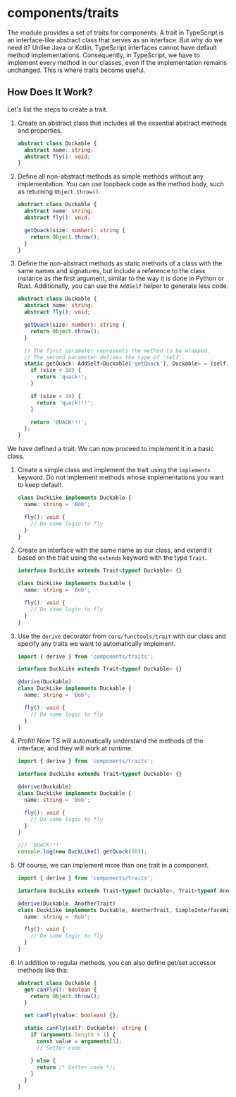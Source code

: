 # components/traits

The module provides a set of traits for components.
A trait in TypeScript is an interface-like abstract class that serves as an interface.
But why do we need it?
Unlike Java or Kotlin, TypeScript interfaces cannot have default method implementations.
Consequently, in TypeScript, we have to implement every method in our classes,
even if the implementation remains unchanged.
This is where traits become useful.

## How Does It Work?

Let's list the steps to create a trait.

1. Create an abstract class that includes all the essential abstract methods and properties.

   ```typescript
   abstract class Duckable {
     abstract name: string;
     abstract fly(): void;
   }
   ```

2. Define all non-abstract methods as simple methods without any implementation.
   You can use loopback code as the method body, such as returning `Object.throw()`.

   ```typescript
   abstract class Duckable {
     abstract name: string;
     abstract fly(): void;

     getQuack(size: number): string {
       return Object.throw();
     }
   }
   ```

3. Define the non-abstract methods as static methods of a class with the same names and signatures,
   but include a reference to the class instance as the first argument,
   similar to the way it is done in Python or Rust.
   Additionally, you can use the `AddSelf` helper to generate less code.

   ```typescript
   abstract class Duckable {
     abstract name: string;
     abstract fly(): void;

     getQuack(size: number): string {
       return Object.throw();
     }

     // The first parameter represents the method to be wrapped.
     // The second parameter defines the type of 'self'.
     static getQuack: AddSelf<Duckable['getQuack'], Duckable> = (self, size) => {
       if (size < 10) {
         return 'quack!';
       }

       if (size < 20) {
         return 'quack!!!';
       }

       return 'QUACK!!!';
     };
   }
   ```

We have defined a trait. We can now proceed to implement it in a basic class.

1. Create a simple class and implement the trait using the `implements` keyword.
   Do not implement methods whose implementations you want to keep default.

   ```typescript
   class DuckLike implements Duckable {
     name: string = 'Bob';

     fly(): void {
       // Do some logic to fly
     }
   }
   ```

2. Create an interface with the same name as our class, and extend it
   based on the trait using the `extends` keyword with the type `Trait`.

   ```typescript
   interface DuckLike extends Trait<typeof Duckable> {}

   class DuckLike implements Duckable {
     name: string = 'Bob';

     fly(): void {
       // Do some logic to fly
     }
   }
   ```

3. Use the `derive` decorator from `core/functools/trait` with our class and
   specify any traits we want to automatically implement.

   ```typescript
   import { derive } from 'components/traits';

   interface DuckLike extends Trait<typeof Duckable> {}

   @derive(Duckable)
   class DuckLike implements Duckable {
     name: string = 'Bob';

     fly(): void {
       // Do some logic to fly
     }
   }
   ```

4. Profit! Now TS will automatically understand the methods of the interface, and they will work at runtime.

   ```typescript
   import { derive } from 'components/traits';

   interface DuckLike extends Trait<typeof Duckable> {}

   @derive(Duckable)
   class DuckLike implements Duckable {
     name: string = 'Bob';

     fly(): void {
       // Do some logic to fly
     }
   }

   /// 'QUACK!!!'
   console.log(new DuckLike().getQuack(60));
   ```

5. Of course, we can implement more than one trait in a component.

   ```typescript
   import { derive } from 'components/traits';

   interface DuckLike extends Trait<typeof Duckable>, Trait<typeof AnotherTrait> {}

   @derive(Duckable, AnotherTrait)
   class DuckLike implements Duckable, AnotherTrait, SimpleInterfaceWithoutDefaultMethods {
     name: string = 'Bob';

     fly(): void {
       // Do some logic to fly
     }
   }
   ```

6. In addition to regular methods, you can also define get/set accessor methods like this:

   ```typescript
   abstract class Duckable {
     get canFly(): boolean {
       return Object.throw();
     }

     set canFly(value: boolean) {};

     static canFly(self: Duckable): string {
       if (arguments.length > 1) {
         const value = arguments[1];
         // Setter code

       } else {
         return /* Getter code */;
       }
     }
   }
   ```
